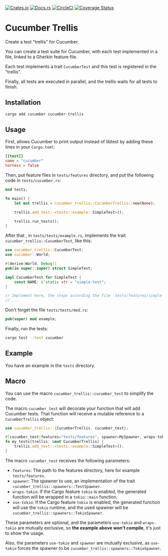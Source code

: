 [![Crates.io]](https://crates.io/crates/cucumber-trellis)
[![Docs.rs](https://img.shields.io/docsrs/cucumber-trellis?style=for-the-badge)](https://docs.rs/cucumber-trellis/)
[![CircleCI]](https://circleci.com/gh/corebreaker/cucumber-trellis/tree/main)
[![Coverage Status]](https://coveralls.io/github/corebreaker/cucumber-trellis?branch=main)

# Cucumber Trellis
Create a test "trellis" for Cucumber.

You can create a test suite for Cucumber, with each test implemented in a file,
linked to a Gherkin feature file.

Each test implements a trait `CucumberTest` and this test is registered in the "trellis".

Finally, all tests are executed in parallel, and the trellis waits for all tests to finish.

## Installation
```bash
cargo add cucumber cucumber-trellis
```

## Usage
First, allows Cucumber to print output instead of libtest
by adding these lines in your `Cargo.toml`:
```toml
[[test]]
name = "cucumber"
harness = false
```

Then, put feature files in `tests/features` directory,
and put the following code in `tests/cucumber.rs`:
```rust
mod tests;

fn main() {
    let mut trellis = cucumber_trellis::CucumberTrellis::new(None);

    trellis.add_test::<tests::example::SimpleTest>();

    trellis.run_tests();
}
```

After that , in `tests/tests/example.rs`,
implements the trait `cucumber_trellis::CucumberTest`, like this:
```rust
use cucumber_trellis::CucumberTest;
use cucumber::World;

#[derive(World, Debug)]
pub(in super::super) struct SimpleTest;

impl CucumberTest for SimpleTest {
    const NAME: &'static str = "simple-test";
}

// Implement here, the steps according the file `tests/features/simple-test.feature`
// ...
```

Don't forget the file `tests/tests/mod.rs`:
```rust
pub(super) mod example;
```

Finally, run the tests:
```bash
cargo test --test cucumber
```

## Example
You have an example in the `tests` directory.

## Macro
You can use the macro `cucumber_trellis::cucumber_test` to simplify the code.

The macro `cucumber_test` will decorate your function that will add Cucumber tests.
That function will receive a mutable reference to a `CucumberTrellis` object:
```rust
use cucumber_trellis::{CucumberTrellis, cucumber_test};

#[cucumber_test(features="tests/features", spawner=MySpawner, wraps-tokio, use-tokio)]
fn my_tests(trellis: &mut CucumberTrellis) {
    trellis.add_test::<tests::example::SimpleTest>();
}
```

The macro `cucumber_test` receives the following parameters:
- `features`: The path to the features directory, here for example `tests/features`.
- `spawner`: The spawner to use, an implementation of the trait `cucumber_trellis::spawners::TestSpawner`.
- `wraps-tokio`: If the Cargo feature `tokio` is enabled, 
    the generated function will be wrapped in a `tokio::main` function.
- `use-tokio`: If the Cargo feature `tokio` is enabled, 
    the generated function will use the `tokio` runtime, 
    and the used spawner will be `cucumber_trellis::spawners::TokioSpawner`.

These parameters are optional, and the parameters `use-tokio` and `wraps-tokio` are mutually exclusive,
so **the example above won't compile**, it's just to show the usage.

Also, the parameters `use-tokio` and `spawner` are mutually exclusive,
as `use-tokio` forces the spawner to be `cucumber_trellis::spawners::TokioSpawner`.


[Docs.rs]: https://docs.rs/cucumber-trellis/
[Crates.io]: https://img.shields.io/crates/v/cucumber-trellis?style=for-the-badge
[CircleCI]: https://img.shields.io/circleci/build/github/corebreaker/cucumber-trellis/main?style=for-the-badge
[Coverage Status]: https://img.shields.io/coveralls/github/corebreaker/cucumber-trellis?style=for-the-badge
